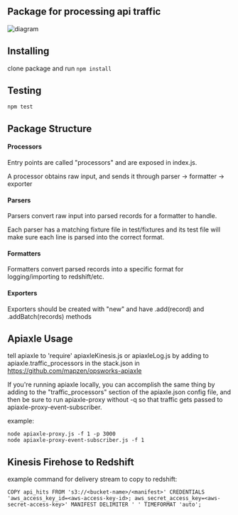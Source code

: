 ## Package for processing api traffic

![diagram](https://cloud.githubusercontent.com/assets/5049698/16020943/2eeb9e3c-317e-11e6-867b-56bd97b707d5.png)

## Installing
clone package and run `npm install`

## Testing
```npm test```

## Package Structure

#### Processors
Entry points are called "processors" and are exposed in index.js.

A processor obtains raw input, and sends it through parser -> formatter -> exporter

#### Parsers
Parsers convert raw input into parsed records for a formatter to handle.

Each parser has a matching fixture file in test/fixtures and its test file will make sure each line is parsed into the correct format.

#### Formatters
Formatters convert parsed records into a specific format for logging/importing to redshift/etc.

#### Exporters
Exporters should be created with "new" and have .add(record) and .addBatch(records) methods

## Apiaxle Usage

tell apiaxle to 'require' apiaxleKinesis.js or apiaxleLog.js by adding to apiaxle.traffic_processors in the stack.json in https://github.com/mapzen/opsworks-apiaxle

If you're running apiaxle locally, you can accomplish the same thing by adding to the "traffic_processors" section of the apiaxle.json config file, and then be sure to run apiaxle-proxy without -q so that traffic gets passed to apiaxle-proxy-event-subscriber.

example:
```
node apiaxle-proxy.js -f 1 -p 3000
node apiaxle-proxy-event-subscriber.js -f 1
```

## Kinesis Firehose to Redshift

example command for delivery stream to copy to redshift:
```
COPY api_hits FROM 's3://<bucket-name>/<manifest>' CREDENTIALS 'aws_access_key_id=<aws-access-key-id>; aws_secret_access_key=<aws-secret-access-key>' MANIFEST DELIMITER ' ' TIMEFORMAT 'auto';
```
